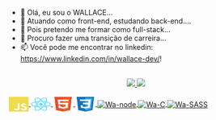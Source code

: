 - 👋 Olá, eu sou o WALLACE...
- 👀 Atuando como front-end, estudando back-end....
- 🌱 Pois pretendo me formar como full-stack...
- 💞️ Procuro fazer uma transição de carreira...
- 📫 Você pode me encontrar no linkedin: https://www.linkedin.com/in/wallace-dev/!


</br>


<div align="center">
  <a href="https://github.com/wallace027dev">
  <img height="160em" src="https://github-readme-stats.vercel.app/api?username=wallace027dev&show_icons=true&theme=tokyonight&include_all_commits=true&count_private=true"/>
  <img height="160em" src="https://github-readme-stats.vercel.app/api/top-langs/?username=wallace027dev&layout=compact&langs_count=7&theme=tokyonight"/>
</div>

<div style="display: inline_block"><br>
  <img align="center" alt="Wa-Js" height="30" width="40" src="https://raw.githubusercontent.com/devicons/devicon/master/icons/javascript/javascript-plain.svg">
  <img align="center" alt="Wa-React" height="30" width="40" src="https://raw.githubusercontent.com/devicons/devicon/master/icons/react/react-original.svg">
  <img align="center" alt="Wa-HTML" height="30" width="40" src="https://raw.githubusercontent.com/devicons/devicon/master/icons/html5/html5-original.svg">
  <img align="center" alt="Wa-CSS" height="30" width="40" src="https://raw.githubusercontent.com/devicons/devicon/master/icons/css3/css3-original.svg">
  <img align="center" alt="Wa-node" height="30" width="40" src="https://cdn.jsdelivr.net/gh/devicons/devicon/icons/nodejs/nodejs-original.svg">
  <img align="center" alt="Wa-C" height="30" width="40" src="https://cdn.jsdelivr.net/gh/devicons/devicon/icons/c/c-original.svg">
  <img align="center" alt="Wa-SASS" height="30" width="40" src="https://cdn-icons-png.flaticon.com/512/919/919831.png">

  </div>



<!---
Wallace027Dev/Wallace027Dev is a ✨ special ✨ repository because its `README.md` (this file) appears on your GitHub profile.
You can click the Preview link to take a look at your changes.
--->
